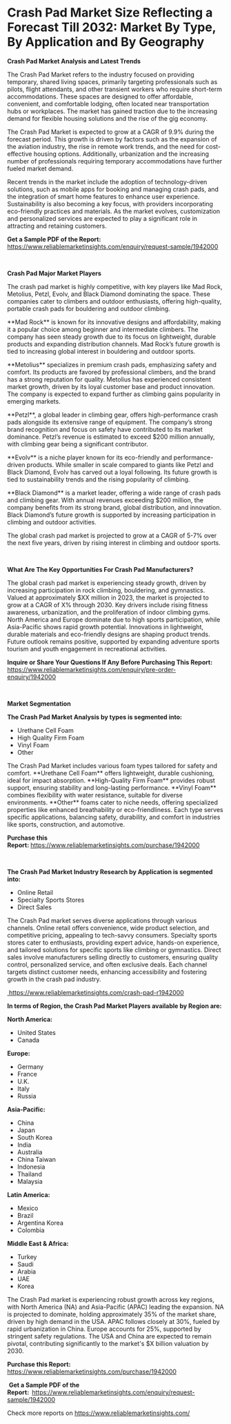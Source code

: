 <p><h1>Crash Pad Market Size Reflecting a Forecast Till 2032: Market By Type, By Application and By Geography</h1></p><p><strong>Crash Pad Market Analysis and Latest Trends</strong></p>
<p><p>The Crash Pad Market refers to the industry focused on providing temporary, shared living spaces, primarily targeting professionals such as pilots, flight attendants, and other transient workers who require short-term accommodations. These spaces are designed to offer affordable, convenient, and comfortable lodging, often located near transportation hubs or workplaces. The market has gained traction due to the increasing demand for flexible housing solutions and the rise of the gig economy.</p><p>The Crash Pad Market is expected to grow at a CAGR of 9.9% during the forecast period. This growth is driven by factors such as the expansion of the aviation industry, the rise in remote work trends, and the need for cost-effective housing options. Additionally, urbanization and the increasing number of professionals requiring temporary accommodations have further fueled market demand.</p><p>Recent trends in the market include the adoption of technology-driven solutions, such as mobile apps for booking and managing crash pads, and the integration of smart home features to enhance user experience. Sustainability is also becoming a key focus, with providers incorporating eco-friendly practices and materials. As the market evolves, customization and personalized services are expected to play a significant role in attracting and retaining customers.</p></p>
<p><strong>Get a Sample PDF of the Report:&nbsp;</strong> <a href="https://www.reliablemarketinsights.com/enquiry/request-sample/1942000?utm_campaign=2110&utm_medium=2&utm_source=Github&utm_content=ia&utm_term=25012025&utm_id=crash-pad">https://www.reliablemarketinsights.com/enquiry/request-sample/1942000</a></p>
<p>&nbsp;</p>
<p><strong>Crash Pad Major Market Players</strong></p>
<p><p>The crash pad market is highly competitive, with key players like Mad Rock, Metolius, Petzl, Evolv, and Black Diamond dominating the space. These companies cater to climbers and outdoor enthusiasts, offering high-quality, portable crash pads for bouldering and outdoor climbing.</p><p>**Mad Rock** is known for its innovative designs and affordability, making it a popular choice among beginner and intermediate climbers. The company has seen steady growth due to its focus on lightweight, durable products and expanding distribution channels. Mad Rock’s future growth is tied to increasing global interest in bouldering and outdoor sports.</p><p>**Metolius** specializes in premium crash pads, emphasizing safety and comfort. Its products are favored by professional climbers, and the brand has a strong reputation for quality. Metolius has experienced consistent market growth, driven by its loyal customer base and product innovation. The company is expected to expand further as climbing gains popularity in emerging markets.</p><p>**Petzl**, a global leader in climbing gear, offers high-performance crash pads alongside its extensive range of equipment. The company’s strong brand recognition and focus on safety have contributed to its market dominance. Petzl’s revenue is estimated to exceed $200 million annually, with climbing gear being a significant contributor.</p><p>**Evolv** is a niche player known for its eco-friendly and performance-driven products. While smaller in scale compared to giants like Petzl and Black Diamond, Evolv has carved out a loyal following. Its future growth is tied to sustainability trends and the rising popularity of climbing.</p><p>**Black Diamond** is a market leader, offering a wide range of crash pads and climbing gear. With annual revenues exceeding $200 million, the company benefits from its strong brand, global distribution, and innovation. Black Diamond’s future growth is supported by increasing participation in climbing and outdoor activities.</p><p>The global crash pad market is projected to grow at a CAGR of 5-7% over the next five years, driven by rising interest in climbing and outdoor sports.</p></p>
<p>&nbsp;</p>
<p><strong>What Are The Key Opportunities For Crash Pad Manufacturers?</strong></p>
<p><p>The global crash pad market is experiencing steady growth, driven by increasing participation in rock climbing, bouldering, and gymnastics. Valued at approximately $XX million in 2023, the market is projected to grow at a CAGR of X% through 2030. Key drivers include rising fitness awareness, urbanization, and the proliferation of indoor climbing gyms. North America and Europe dominate due to high sports participation, while Asia-Pacific shows rapid growth potential. Innovations in lightweight, durable materials and eco-friendly designs are shaping product trends. Future outlook remains positive, supported by expanding adventure sports tourism and youth engagement in recreational activities.</p></p>
<p><strong>Inquire or Share Your Questions If Any Before Purchasing This Report:</strong> <a href="https://www.reliablemarketinsights.com/enquiry/pre-order-enquiry/1942000?utm_campaign=2110&utm_medium=2&utm_source=Github&utm_content=ia&utm_term=25012025&utm_id=crash-pad">https://www.reliablemarketinsights.com/enquiry/pre-order-enquiry/1942000</a></p>
<p>&nbsp;</p>
<p><strong>Market Segmentation</strong></p>
<p><strong>The Crash Pad Market Analysis by types is segmented into:</strong></p>
<p><ul><li>Urethane Cell Foam</li><li>High Quality Firm Foam</li><li>Vinyl Foam</li><li>Other</li></ul></p>
<p><p>The Crash Pad Market includes various foam types tailored for safety and comfort. **Urethane Cell Foam** offers lightweight, durable cushioning, ideal for impact absorption. **High-Quality Firm Foam** provides robust support, ensuring stability and long-lasting performance. **Vinyl Foam** combines flexibility with water resistance, suitable for diverse environments. **Other** foams cater to niche needs, offering specialized properties like enhanced breathability or eco-friendliness. Each type serves specific applications, balancing safety, durability, and comfort in industries like sports, construction, and automotive.</p></p>
<p><strong>Purchase this Report:&nbsp;</strong><a href="https://www.reliablemarketinsights.com/purchase/1942000?utm_campaign=2110&utm_medium=2&utm_source=Github&utm_content=ia&utm_term=25012025&utm_id=crash-pad">https://www.reliablemarketinsights.com/purchase/1942000</a></p>
<p>&nbsp;</p>
<p><strong>The Crash Pad Market Industry Research by Application is segmented into:</strong></p>
<p><ul><li>Online Retail</li><li>Specialty Sports Stores</li><li>Direct Sales</li></ul></p>
<p><p>The Crash Pad market serves diverse applications through various channels. Online retail offers convenience, wide product selection, and competitive pricing, appealing to tech-savvy consumers. Specialty sports stores cater to enthusiasts, providing expert advice, hands-on experience, and tailored solutions for specific sports like climbing or gymnastics. Direct sales involve manufacturers selling directly to customers, ensuring quality control, personalized service, and often exclusive deals. Each channel targets distinct customer needs, enhancing accessibility and fostering growth in the crash pad industry.</p></p>
<p><a href="https://www.reliablemarketinsights.com/crash-pad-r1942000?utm_campaign=2110&utm_medium=2&utm_source=Github&utm_content=ia&utm_term=25012025&utm_id=crash-pad">&nbsp;https://www.reliablemarketinsights.com/crash-pad-r1942000</a></p>
<p><strong>In terms of Region, the Crash Pad Market Players available by Region are:</strong></p>
<p>
    <p> <strong> North America: </strong>
        <ul>
            <li>United States</li>
            <li>Canada</li>
        </ul>
        </p> 
    <p> <strong> Europe: </strong>
        <ul>
            <li>Germany</li>
            <li>France</li>
            <li>U.K.</li>
            <li>Italy</li>
            <li>Russia</li>
        </ul>
        </p> 
    <p> <strong> Asia-Pacific: </strong>
        <ul>
            <li>China</li>
            <li>Japan</li>
            <li>South Korea</li>
            <li>India</li>
            <li>Australia</li>
            <li>China Taiwan</li>
            <li>Indonesia</li>
            <li>Thailand</li>
            <li>Malaysia</li>
        </ul>
        </p> 
    <p> <strong> Latin America: </strong>
        <ul>
            <li>Mexico</li>
            <li>Brazil</li>
            <li>Argentina Korea</li>
            <li>Colombia</li>
        </ul>
        </p> 
    <p> <strong> Middle East & Africa: </strong>
        <ul>
            <li>Turkey</li>
            <li>Saudi</li>
            <li>Arabia</li>
            <li>UAE</li>
            <li>Korea</li>
        </ul>
    </p>
    </p>
<p><p>The Crash Pad market is experiencing robust growth across key regions, with North America (NA) and Asia-Pacific (APAC) leading the expansion. NA is projected to dominate, holding approximately 35% of the market share, driven by high demand in the USA. APAC follows closely at 30%, fueled by rapid urbanization in China. Europe accounts for 25%, supported by stringent safety regulations. The USA and China are expected to remain pivotal, contributing significantly to the market's $X billion valuation by 2030.</p></p>
<p><strong>Purchase this Report: </strong><a href="https://www.reliablemarketinsights.com/purchase/1942000?utm_campaign=2110&utm_medium=2&utm_source=Github&utm_content=ia&utm_term=25012025&utm_id=crash-pad">https://www.reliablemarketinsights.com/purchase/1942000</a></p>
<p>&nbsp;<strong>Get a Sample PDF of the Report:&nbsp;&nbsp;</strong><a href="https://www.reliablemarketinsights.com/enquiry/request-sample/1942000?utm_campaign=2110&utm_medium=2&utm_source=Github&utm_content=ia&utm_term=25012025&utm_id=crash-pad">https://www.reliablemarketinsights.com/enquiry/request-sample/1942000</a></p>
<p><strong></strong></p>
<p>Check more reports on <a href="https://www.reliablemarketinsights.com/?utm_campaign=2110&utm_medium=2&utm_source=Github&utm_content=ia&utm_term=25012025&utm_id=crash-pad">https://www.reliablemarketinsights.com/</a></p>